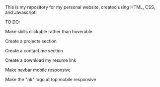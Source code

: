 This is my repository for my personal website, created using HTML, CSS, and Javascript!

TO DO:

Make skills clickable rather than hoverable

Create a projects section

Create a contact me section

Create a download my resume link

Make navbar mobile responsive

Make the "nk" logo at top mobile responsive
